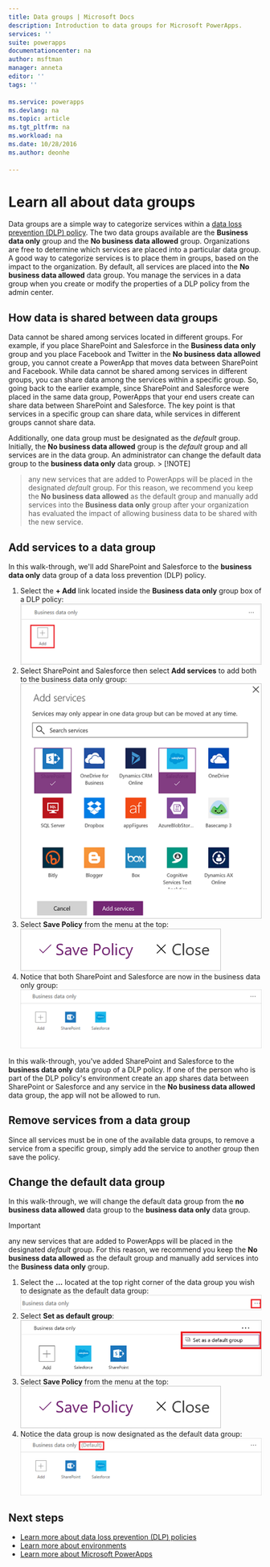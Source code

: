 ```yaml
---
title: Data groups | Microsoft Docs
description: Introduction to data groups for Microsoft PowerApps.
services: ''
suite: powerapps
documentationcenter: na
author: msftman
manager: anneta
editor: ''
tags: ''

ms.service: powerapps
ms.devlang: na
ms.topic: article
ms.tgt_pltfrm: na
ms.workload: na
ms.date: 10/28/2016
ms.author: deonhe

---
```

# Learn all about data groups

Data groups are a simple way to categorize services within a [data loss prevention (DLP) policy](prevent-data-loss.md). The two data groups available are the **Business data only** group and the **No business data allowed** group. Organizations are free to determine which services are placed into a particular data group. A good way to categorize services is to place them in groups, based on the impact to the organization. By default, all services are placed into the **No business data allowed** data group. You manage the services in a data group when you create or modify the properties of a DLP policy from the admin center.

## How data is shared between data groups
Data cannot be shared among services located in different groups. For example, if you place SharePoint and Salesforce in the **Business data only** group and you place Facebook and Twitter in the **No business data allowed** group, you cannot create a PowerApp that moves data between SharePoint and Facebook. While data cannot be shared among services in different groups, you can share data among the services within a specific group. So, going back to the earlier example, since SharePoint and Salesforce were placed in the same data group, PowerApps that your end users create can share data between SharePoint and Salesforce. The key point is that services in a specific group can share data, while services in different groups cannot share data.

Additionally, one data group must be designated as the *default* group. Initially, the **No business data allowed** group is the *default* group and all services are in the data group. An administrator can change the default data group to the **business data only** data group. > [!NOTE]
> any new services that are added to PowerApps will be placed in the designated *default* group. For this reason, we recommend you keep the **No business data allowed** as the default group and manually add services into the **Business data only** group after your organization has evaluated the impact of allowing business data to be shared with the new service.

## Add services to a data group
In this walk-through, we'll add SharePoint and Salesforce to the **business data only** data group of a data loss prevention (DLP) policy.

1. Select the **+ Add** link located inside the **Business data only** group box of a DLP policy:    
   ![Add image](./media/introduction-to-data-groups/add-to-data-group-1.png)  
2. Select SharePoint and Salesforce then select **Add services** to add both to the business data only group:    
   ![Add services image](./media/introduction-to-data-groups/add-to-data-group-2.png)  
3. Select **Save Policy** from the menu at the top:  
   ![Save policy](./media/introduction-to-data-groups/add-to-data-group-4.png)
4. Notice that both SharePoint and Salesforce are now in the business data only group:  
   ![updated business data group](./media/introduction-to-data-groups/add-to-data-group-3.png)   

In this walk-through, you've added SharePoint and Salesforce to the **business data only** data group of a DLP policy. If one of the person who is part of the DLP policy's environment create an app shares data between SharePoint or Salesforce and any service in the **No business data allowed** data group, the app will not be allowed to run.

## Remove services from a data group
Since all services must be in one of the available data groups, to remove a service from a specific group, simply add the service to another group then save the policy.  

## Change the default data group
In this walk-through, we will change the default data group from the **no business data allowed** data group to the **business data only** data group.  

> [!IMPORTANT]
> any new services that are added to PowerApps will be placed in the designated *default* group. For this reason, we recommend you keep the **No business data allowed** as the default group and manually add services into the **Business data only** group.

1. Select the **...** located at the top right corner of the data group you wish to designate as the default data group:    
   ![change default group](./media/introduction-to-data-groups/default-data-group-0.png)  
2. Select **Set as default group**:  
   ![change default group](./media/introduction-to-data-groups/default-data-group-1.png)   
3. Select **Save Policy** from the menu at the top:  
   ![change default group](./media/introduction-to-data-groups/add-to-data-group-4.png)
4. Notice the data group is now designated as the default data group:  
   ![change default group](./media/introduction-to-data-groups/default-data-group-2.png)   

## Next steps
* [Learn more about data loss prevention (DLP) policies](prevent-data-loss.md)
* [Learn more about environments](administrator/environments-overview.md)
* [Learn more about Microsoft PowerApps](getting-started.md)


